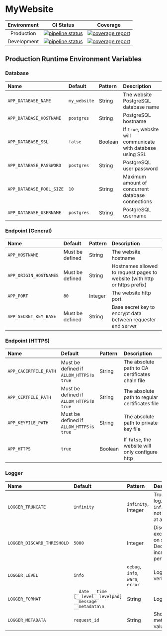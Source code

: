 # MyWebsite

| Environment |                                                                      CI Status                                                                       |                                                                       Coverage                                                                       |
| :---------: | :--------------------------------------------------------------------------------------------------------------------------------------------------: | :--------------------------------------------------------------------------------------------------------------------------------------------------: |
| Production  |  [![pipeline status](https://gitlab.com/altjohndev/my-website/badges/master/pipeline.svg)](https://gitlab.com/altjohndev/my-website/commits/master)  |  [![coverage report](https://gitlab.com/altjohndev/my-website/badges/master/coverage.svg)](https://gitlab.com/altjohndev/my-website/commits/master)  |
| Development | [![pipeline status](https://gitlab.com/altjohndev/my-website/badges/develop/pipeline.svg)](https://gitlab.com/altjohndev/my-website/commits/develop) | [![coverage report](https://gitlab.com/altjohndev/my-website/badges/develop/coverage.svg)](https://gitlab.com/altjohndev/my-website/commits/develop) |

## Production Runtime Environment Variables

### Database

| Name                     | Default      | Pattern | Description                                                 |
| :----------------------- | :----------- | :------ | :---------------------------------------------------------- |
| `APP_DATABASE_NAME`      | `my_website` | String  | The website PostgreSQL database name                        |
| `APP_DATABASE_HOSTNAME`  | `postgres`   | String  | PostgreSQL hostname                                         |
| `APP_DATABASE_SSL`       | `false`      | Boolean | If `true`, website will communicate with database using SSL |
| `APP_DATABASE_PASSWORD`  | `postgres`   | String  | PostgreSQL user password                                    |
| `APP_DATABASE_POOL_SIZE` | `10`         | String  | Maximum amount of concurrent database connections           |
| `APP_DATABASE_USERNAME`  | `postgres`   | String  | PostgreSQL username                                         |

### Endpoint (General)

| Name                   | Default         | Pattern | Description                                                               |
| :--------------------- | :-------------- | :------ | :------------------------------------------------------------------------ |
| `APP_HOSTNAME`         | Must be defined | String  | The website hostname                                                      |
| `APP_ORIGIN_HOSTNAMES` | Must be defined | String  | Hostnames allowed to request pages to website (with http or https prefix) |
| `APP_PORT`             | `80`            | Integer | The website http port                                                     |
| `APP_SECRET_KEY_BASE`  | Must be defined | String  | Base secret key to encrypt data between requester and server              |

### Endpoint (HTTPS)

| Name                  | Default                                    | Pattern | Description                                      |
| :-------------------- | :----------------------------------------- | :------ | :----------------------------------------------- |
| `APP_CACERTFILE_PATH` | Must be defined if `ALLOW_HTTPS` is `true` | String  | The absolute path to CA certificates chain file  |
| `APP_CERTFILE_PATH`   | Must be defined if `ALLOW_HTTPS` is `true` | String  | The absolute path to regular certificates file   |
| `APP_KEYFILE_PATH`    | Must be defined if `ALLOW_HTTPS` is `true` | String  | The absolute path to private key file            |
| `APP_HTTPS`           | `true`                                     | Boolean | If `false`, the website will only configure http |

### Logger

| Name                       | Default                                                    | Pattern                          | Description                                                   |
| :------------------------- | :--------------------------------------------------------- | :------------------------------- | :------------------------------------------------------------ |
| `LOGGER_TRUNCATE`          | `infinity`                                                 | `infinity`, Integer              | Truncate log. Use `infinity` to not truncate at all           |
| `LOGGER_DISCARD_THRESHOLD` | `5000`                                                     | Integer                          | Discard excess log on stack. Decrease to increase performance |
| `LOGGER_LEVEL`             | `info`                                                     | `debug`, `info`, `warn`, `error` | Log verbosity                                                 |
| `LOGGER_FORMAT`            | `__date __time [__level__levelpad] __message __metadata\n` | String                           | Log format                                                    |
| `LOGGER_METADATA`          | `request_id`                                               | String                           | Show metadata values                                          |
